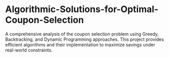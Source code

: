 # Algorithmic-Solutions-for-Optimal-Coupon-Selection
A comprehensive analysis of the coupon selection problem using Greedy, Backtracking, and Dynamic Programming approaches. This project provides efficient algorithms and their implementation to maximize savings under real-world constraints.
